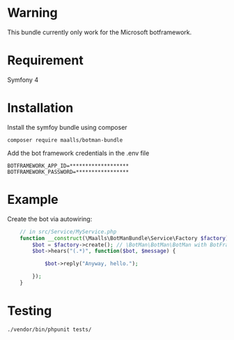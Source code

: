 # Warning

This bundle currently only work for the Microsoft botframework.

# Requirement

Symfony 4


# Installation

Install the symfoy bundle using composer
```console
composer require maalls/botman-bundle
```

Add the bot framework credentials in the .env file
```.env
BOTFRAMEWORK_APP_ID=*******************
BOTFRAMEWORK_PASSWORD=*****************
```

# Example

Create the bot via autowiring:

```php
    // in src/Service/MyService.php
    function __construct(\Maalls\BotManBundle\Service\Factory $factory) {
        $bot = $factory->create(); // \BotMan\BotMan\BotMan with BotFramwork driver.
        $bot->hears("(.*)", function($bot, $message) {

            $bot->reply("Anyway, hello.");

        });
    }
```

# Testing

```console 
./vendor/bin/phpunit tests/
```

